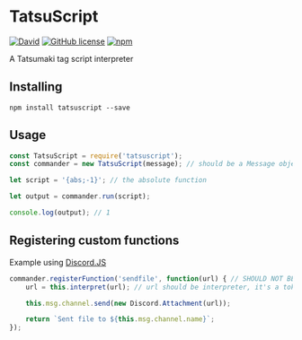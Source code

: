 # TatsuScript

[![David](https://img.shields.io/david/nirewen/tatsuscript.png)](https://david-dm.org/nirewen/tatsuscript) [![GitHub license](https://img.shields.io/badge/license-MIT-blue.png)](https://raw.githubusercontent.com/nirewen/tatsucript/master/LICENSE) [![npm](https://img.shields.io/npm/v/tatsuscript.png)](https://npm.im/tatsuscript)

A Tatsumaki tag script interpreter

## Installing

```
npm install tatsuscript --save
```

## Usage

```js
const TatsuScript = require('tatsuscript');
const commander = new TatsuScript(message); // should be a Message object, e.g. in a message event

let script = '{abs;-1}'; // the absolute function

let output = commander.run(script);

console.log(output); // 1
```

## Registering custom functions

Example using [Discord.JS](https://discord.js.org)
```js
commander.registerFunction('sendfile', function(url) { // SHOULD NOT BE AN ANON/ARROW FUNCTION
    url = this.interpret(url); // url should be interpreter, it's a token

    this.msg.channel.send(new Discord.Attachment(url));

    return `Sent file to ${this.msg.channel.name}`;
});
```